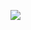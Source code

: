 ![](https://cdn.discordapp.com/attachments/992967074915819581/1241751131919618169/Untitled326.png?ex=664b565c&is=664a04dc&hm=963a8b06f5fa0a41ce8396489eaf1d29568216c83c100a31a1ae1b2a80fa7938&)
